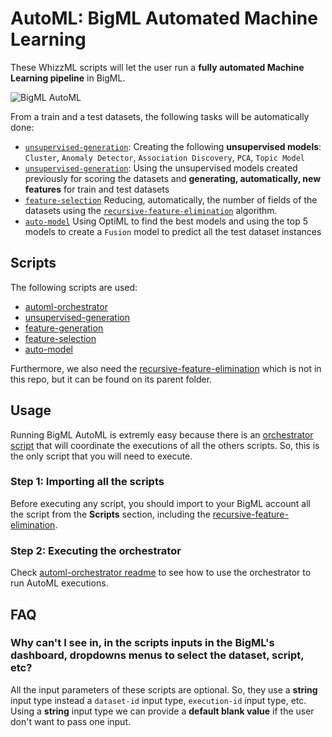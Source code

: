 # AutoML: BigML Automated Machine Learning

These WhizzML scripts will let the user run a **fully automated
Machine Learning pipeline** in BigML.

![BigML AutoML](https://littleml.files.wordpress.com/2018/05/optiml_14.gif?w=497)


From a train and a test datasets, the following tasks will be
automatically done:

-  [`unsupervised-generation`](./unsupervised-generation): Creating
  the following **unsupervised models**: `Cluster`, `Anomaly Detector`,
  `Association Discovery`, `PCA`, `Topic Model`
-  [`unsupervised-generation`](./unsupervised-generation): Using the
  unsupervised models created previously for scoring the datasets and
  **generating, automatically, new features** for train and test
  datasets
-  [`feature-selection`](./feature-selection) Reducing, automatically,
  the number of fields of the datasets using the
  [`recursive-feature-elimination`](../recursive-feature-elimination)
  algorithm.
-  [`auto-model`](./auto-model) Using OptiML to find the best models
  and using the top 5 models to create a `Fusion` model to predict
  all the test dataset instances

## Scripts

The following scripts are used:

 - [automl-orchestrator](./automl-orchestrator)
 - [unsupervised-generation](./unsupervised-generation)
 - [feature-generation](./feature-generation)
 - [feature-selection](./feature-selection)
 - [auto-model](./auto-model)

Furthermore, we also need the
[recursive-feature-elimination](../recursive-feature-elimination)
which is not in this repo, but it can be found on its parent
folder.

## Usage
Running BigML AutoML is extremly easy because there is an
[orchestrator script](./automl-orchestrator) that will coordinate the
executions of all the others scripts. So, this is the only script that
you will need to execute.

### Step 1: Importing all the scripts
Before executing any script, you should import to your BigML account
all the script from the **Scripts** section, including the
[recursive-feature-elimination](../recursive-feature-elimination).

### Step 2: Executing the orchestrator
Check [automl-orchestrator readme](./automl-orchestrator/readme.md) to
see how to use the orchestrator to run AutoML executions.

## FAQ
### Why can't I see in, in the scripts inputs in the BigML's dashboard, dropdowns menus to select the dataset, script, etc?
All the input parameters of these scripts are optional. So, they use a
**string** input type instead a `dataset-id` input type,
`execution-id` input type, etc. Using a **string** input type we can
provide a **default blank value** if the user don't want to pass one
input.
